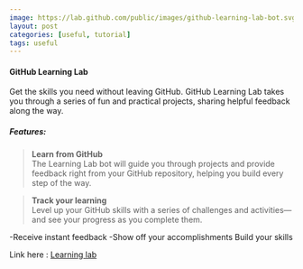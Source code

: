```yaml
---
image: https://lab.github.com/public/images/github-learning-lab-bot.svg
layout: post
categories: [useful, tutorial]
tags: useful
---
```


#### GitHub Learning Lab
Get the skills you need without leaving GitHub. GitHub Learning Lab takes you through a series of fun and practical projects, sharing helpful feedback along the way.

##### Features:
> **Learn from GitHub** <br>
The Learning Lab bot will guide you through projects and provide feedback right from your GitHub repository, helping you build every step of the way.

> **Track your learning** <br>
Level up your GitHub skills with a series of challenges and activities—and see your progress as you complete them.

-Receive instant feedback
-Show off your accomplishments
Build your skills


Link here : [Learning lab](https://lab.github.com/)
